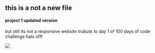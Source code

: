 
## this is a not a new file
#### project 1 updated version
but still its not a responsive website
trubute to day 1 of 100 days of code challenge
hats offf

![](images/output.png)
